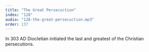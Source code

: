 ```yaml
---
title: "The Great Persecuction"
index: "128"
audio: "128-the-great-persecuction.mp3"
order: 137
---
```


In 303 AD Diocletian initiated the last and greatest of the Christian persecutions.
